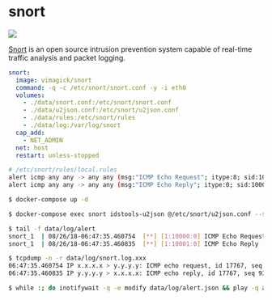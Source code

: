 snort
=====

![](https://badge.imagelayers.io/vimagick/snort:latest.svg)

[Snort][1] is an open source intrusion prevention system capable of real-time
traffic analysis and packet logging.

```yaml
snort:
  image: vimagick/snort
  command: -q -c /etc/snort/snort.conf -y -i eth0
  volumes:
    - ./data/snort.conf:/etc/snort/snort.conf
    - ./data/u2json.conf:/etc/snort/u2json.conf
    - ./data/rules:/etc/snort/rules
    - ./data/log:/var/log/snort
  cap_add:
    - NET_ADMIN
  net: host
  restart: unless-stopped
```

```bash
# /etc/snort/rules/local.rules
alert icmp any any -> any any (msg:"ICMP Echo Request"; itype:8; sid:10000;)
alert icmp any any -> any any (msg:"ICMP Echo Reply"; itype:0; sid:10001;)
```

```bash
$ docker-compose up -d

$ docker-compose exec snort idstools-u2json @/etc/snort/u2json.conf --stdout

$ tail -f data/log/alert
snort_1  | 08/26/18-06:47:35.460754  [**] [1:10000:0] ICMP Echo Request [**] [Priority: 0] {ICMP} x.x.x.x -> y.y.y.y
snort_1  | 08/26/18-06:47:35.460835  [**] [1:10001:0] ICMP Echo Reply [**] [Priority: 0] {ICMP} y.y.y.y -> x.x.x.x

$ tcpdump -n -r data/log/snort.log.xxx
06:47:35.460754 IP x.x.x.x > y.y.y.y: ICMP echo request, id 17767, seq 933, length 12
06:47:35.460835 IP y.y.y.y > x.x.x.x: ICMP echo reply, id 17767, seq 933, length 12

$ while :; do inotifywait -q -e modify data/log/alert.json && play -q alert.wav; done
```

[1]: https://snort.org/

